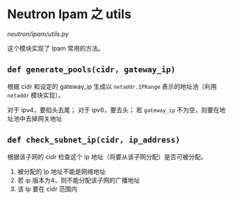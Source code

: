 # Neutron Ipam 之 utils 

*neutron/ipam/utils.py*

这个模块实现了 Ipam 常用的方法。

## `def generate_pools(cidr, gateway_ip)`

根据 cidr 和设定的 gateway_ip 生成以 `netaddr.IPRange` 表示的地址池（利用 `netaddr` 模块实现）。

对于 ipv4，要掐头去尾；
对于 ipv6，要去头；
若 `gateway_ip` 不为空，则要在地址池中去掉网关地址

## `def check_subnet_ip(cidr, ip_address)`

根据该子网的 cidr 检查这个 ip 地址（将要从该子网分配）是否可被分配。

1. 被分配的 Ip 地址不能是网络地址
2. 若 ip 版本为4，则不能分配该子网的广播地址
3. 该 Ip 要在 cidr 范围内